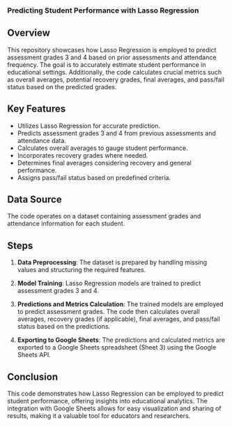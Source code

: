 ### Predicting Student Performance with Lasso Regression

## Overview

This repository showcases how Lasso Regression is employed to predict assessment grades 3 and 4 based on prior assessments and attendance frequency. The goal is to accurately estimate student performance in educational settings. Additionally, the code calculates crucial metrics such as overall averages, potential recovery grades, final averages, and pass/fail status based on the predicted grades.

## Key Features

- Utilizes Lasso Regression for accurate prediction.
- Predicts assessment grades 3 and 4 from previous assessments and attendance data.
- Calculates overall averages to gauge student performance.
- Incorporates recovery grades where needed.
- Determines final averages considering recovery and general performance.
- Assigns pass/fail status based on predefined criteria.

## Data Source

The code operates on a dataset containing assessment grades and attendance information for each student.

## Steps

1. **Data Preprocessing**: The dataset is prepared by handling missing values and structuring the required features.

2. **Model Training**: Lasso Regression models are trained to predict assessment grades 3 and 4.

3. **Predictions and Metrics Calculation**: The trained models are employed to predict assessment grades. The code then calculates overall averages, recovery grades (if applicable), final averages, and pass/fail status based on the predictions.

4. **Exporting to Google Sheets**: The predictions and calculated metrics are exported to a Google Sheets spreadsheet (Sheet 3) using the Google Sheets API.

## Conclusion

This code demonstrates how Lasso Regression can be employed to predict student performance, offering insights into educational analytics. The integration with Google Sheets allows for easy visualization and sharing of results, making it a valuable tool for educators and researchers.

